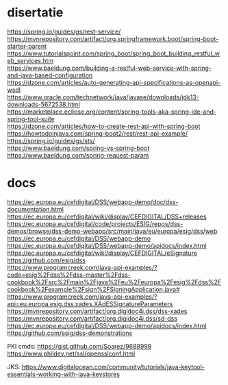 # disertatie

https://spring.io/guides/gs/rest-service/<br/>
https://mvnrepository.com/artifact/org.springframework.boot/spring-boot-starter-parent<br/>
https://www.tutorialspoint.com/spring_boot/spring_boot_building_restful_web_services.htm<br/>
https://www.baeldung.com/building-a-restful-web-service-with-spring-and-java-based-configuration<br/>
https://dzone.com/articles/auto-generating-api-specifications-as-openapi-wsdl<br/>
https://www.oracle.com/technetwork/java/javase/downloads/jdk13-downloads-5672538.html<br/>
https://marketplace.eclipse.org/content/spring-tools-aka-spring-ide-and-spring-tool-suite<br/>
https://dzone.com/articles/how-to-create-rest-api-with-spring-boot<br/>
https://howtodoinjava.com/spring-boot2/rest/rest-api-example/<br/>
https://spring.io/guides/gs/sts/<br/>
https://www.baeldung.com/spring-vs-spring-boot<br/>
https://www.baeldung.com/spring-request-param<br/>

# docs

https://ec.europa.eu/cefdigital/DSS/webapp-demo/doc/dss-documentation.html<br/>
https://ec.europa.eu/cefdigital/wiki/display/CEFDIGITAL/DSS+releases<br/>
https://ec.europa.eu/cefdigital/code/projects/ESIG/repos/dss-demos/browse/dss-demo-webapp/src/main/java/eu/europa/esig/dss/web<br/>
https://ec.europa.eu/cefdigital/DSS/webapp-demo<br/>
https://ec.europa.eu/cefdigital/DSS/webapp-demo/apidocs/index.html<br/>
https://ec.europa.eu/cefdigital/wiki/display/CEFDIGITAL/eSignature<br/>
https://github.com/esig/dss<br/>
https://www.programcreek.com/java-api-examples/?code=esig%2Fdss%2Fdss-master%2Fdss-cookbook%2Fsrc%2Fmain%2Fjava%2Feu%2Feuropa%2Fesig%2Fdss%2Fcookbook%2Fexample%2Fsign%2FSigningApplication.java#<br/>
https://www.programcreek.com/java-api-examples/?api=eu.europa.esig.dss.xades.XAdESSignatureParameters<br/>
https://mvnrepository.com/artifact/org.digidoc4j.dss/dss-xades<br/>
https://mvnrepository.com/artifact/org.digidoc4j.dss/sd-dss<br />
https://ec.europa.eu/cefdigital/DSS/webapp-demo/apidocs/index.html<br />
https://github.com/esig/dss-demonstrations

PKI cmds:
https://gist.github.com/Soarez/9688998<br />
https://www.phildev.net/ssl/opensslconf.html<br />

JKS:
https://www.digitalocean.com/community/tutorials/java-keytool-essentials-working-with-java-keystores<br />